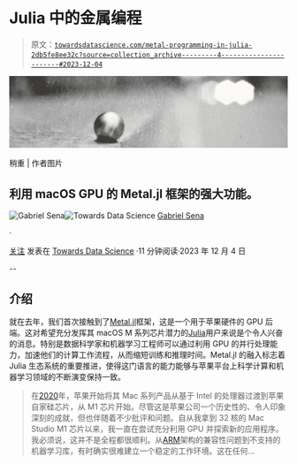 # Julia 中的金属编程

> 原文：[`towardsdatascience.com/metal-programming-in-julia-2db5fe8ee32c?source=collection_archive---------4-----------------------#2023-12-04`](https://towardsdatascience.com/metal-programming-in-julia-2db5fe8ee32c?source=collection_archive---------4-----------------------#2023-12-04)

![](img/1b0fa479f9906bf1570e41eed0082af9.png)

稍重 | 作者图片

## 利用 macOS GPU 的 Metal.jl 框架的强大功能。

[](https://lausena.medium.com/?source=post_page-----2db5fe8ee32c--------------------------------)![Gabriel Sena](https://lausena.medium.com/?source=post_page-----2db5fe8ee32c--------------------------------)[](https://towardsdatascience.com/?source=post_page-----2db5fe8ee32c--------------------------------)![Towards Data Science](https://towardsdatascience.com/?source=post_page-----2db5fe8ee32c--------------------------------) [Gabriel Sena](https://lausena.medium.com/?source=post_page-----2db5fe8ee32c--------------------------------)

·

[关注](https://medium.com/m/signin?actionUrl=https%3A%2F%2Fmedium.com%2F_%2Fsubscribe%2Fuser%2Ff2cc6e7e5fc6&operation=register&redirect=https%3A%2F%2Ftowardsdatascience.com%2Fmetal-programming-in-julia-2db5fe8ee32c&user=Gabriel+Sena&userId=f2cc6e7e5fc6&source=post_page-f2cc6e7e5fc6----2db5fe8ee32c---------------------post_header-----------) 发表在 [Towards Data Science](https://towardsdatascience.com/?source=post_page-----2db5fe8ee32c--------------------------------) ·11 分钟阅读·2023 年 12 月 4 日[](https://medium.com/m/signin?actionUrl=https%3A%2F%2Fmedium.com%2F_%2Fvote%2Ftowards-data-science%2F2db5fe8ee32c&operation=register&redirect=https%3A%2F%2Ftowardsdatascience.com%2Fmetal-programming-in-julia-2db5fe8ee32c&user=Gabriel+Sena&userId=f2cc6e7e5fc6&source=-----2db5fe8ee32c---------------------clap_footer-----------)

--

[](https://medium.com/m/signin?actionUrl=https%3A%2F%2Fmedium.com%2F_%2Fbookmark%2Fp%2F2db5fe8ee32c&operation=register&redirect=https%3A%2F%2Ftowardsdatascience.com%2Fmetal-programming-in-julia-2db5fe8ee32c&source=-----2db5fe8ee32c---------------------bookmark_footer-----------)

## 介绍

就在去年，我们首次接触到了[Metal.jl](https://github.com/JuliaGPU/Metal.jl)框架，这是一个用于苹果硬件的 GPU 后端。这对希望充分发挥其 macOS M 系列芯片潜力的[Julia](https://julialang.org/)用户来说是个令人兴奋的消息。特别是数据科学家和机器学习工程师可以通过利用 GPU 的并行处理能力，加速他们的计算工作流程，从而缩短训练和推理时间。Metal.jl 的融入标志着 Julia 生态系统的重要推进，使得这门语言的能力能够与苹果平台上科学计算和机器学习领域的不断演变保持一致。

> 在[2020](https://www.apple.com/newsroom/2020/06/apple-announces-mac-transition-to-apple-silicon/)年，苹果开始将其 Mac 系列产品从基于 Intel 的处理器过渡到苹果自家硅芯片，从 M1 芯片开始。尽管这是苹果公司一个历史性的、令人印象深刻的成就，但也伴随着不少批评和问题。自从我拿到 32 核的 Mac Studio M1 芯片以来，我一直在尝试充分利用 GPU 并探索新的应用程序。我必须说，这并不是全程都很顺利。从[ARM](https://en.wikipedia.org/wiki/ARM_architecture_family)架构的兼容性问题到不支持的机器学习库，有时确实很难建立一个稳定的工作环境。这在任何…
